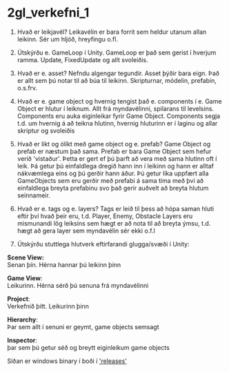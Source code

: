 # 2gl_verkefni_1
1. Hvað er leikjavél?
Leikavélin er bara forrit sem heldur utanum allan leikinn. Sér um hljóð, hreyfingu o.fl.

2. Útskýrðu e. GameLoop í Unity.
GameLoop er það sem gerist í hverjum ramma. Update, FixedUpdate og allt svoleiðis.

3. Hvað er e. asset? Nefndu algengar tegundir.
Asset þýðir bara eign. Það er allt sem þú notar til að búa til leikinn. Skripturnar, módelin, prefabin, o.s.frv.

4. Hvað er e. game object og hvernig tengist það e. components í e.
Game Object er hlutur í leiknum. Allt frá myndavélinni, spilarans til levelsins.
Components eru auka eiginleikar fyrir Game Object. Components segja t.d. um hvernig á að teikna hlutinn, hvernig hluturinn er í laginu og allar skriptur og svoleiðis

5. Hvað er líkt og ólíkt með game object og e. prefab?
Game Object og prefab er næstum það sama. Prefab er bara Game Object sem hefur verið 'vistaður'. Þetta er gert ef þú þarft að vera með sama hlutinn oft í leik. Þá getur þú einfaldlega dregið hann inn í leikinn og hann er alltaf nákvæmlega eins og þú gerðir hann áður. Þú getur líka uppfært alla GameObjects sem eru gerðir með prefabi á sama tíma með því að einfaldlega breyta prefabinu svo það gerir auðvelt að breyta hlutum seinnameir.

6. Hvað er e. tags og e. layers?
Tags er leið til þess að hópa saman hluti eftir því hvað þeir eru, t.d. Player, Enemy, Obstacle
Layers eru mismunandi lög leiksins sem hægt er að nota til að breyta ýmsu, t.d. hægt að gera layer sem myndavélin sér ekki o.f.l

7. Útskýrðu stuttlega hlutverk eftirfarandi glugga/svæði í Unity:  
  
**Scene View:**  
    Senan þín. Hérna hannar þú leikinn þinn  
      
**Game View**:  
  Leikurinn. Hérna sérð þú senuna frá myndavélinni  
    
**Project**:  
  Verkefnið þitt. Leikurinn þinn  
    
**Hierarchy**:  
  Þar sem allt í senuni er geymt, game objects semsagt  
    
**Inspector**:  
  þar sem þú getur séð og breytt eiginleikum game objects  
  
  
Síðan er windows binary í boði í ['releases'](https://github.com/marteinnsi/2gl_verkefni_1/releases)
